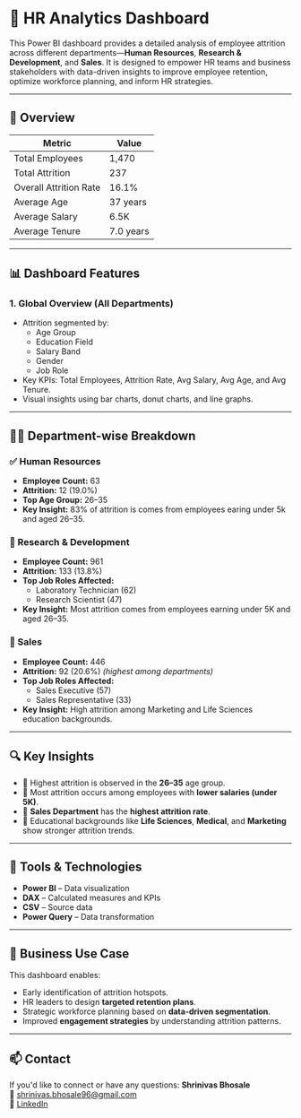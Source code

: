 # 🧠 HR Analytics Dashboard

This Power BI dashboard provides a detailed analysis of employee attrition across different departments—**Human Resources**, **Research & Development**, and **Sales**. It is designed to empower HR teams and business stakeholders with data-driven insights to improve employee retention, optimize workforce planning, and inform HR strategies.

---

## 📌 Overview

| Metric             | Value    |
|--------------------|----------|
| Total Employees    | 1,470    |
| Total Attrition    | 237      |
| Overall Attrition Rate | 16.1% |
| Average Age        | 37 years |
| Average Salary     | 6.5K     |
| Average Tenure     | 7.0 years|

---

## 📊 Dashboard Features

### 1. **Global Overview (All Departments)**
- Attrition segmented by:
  - Age Group
  - Education Field
  - Salary Band
  - Gender
  - Job Role
- Key KPIs: Total Employees, Attrition Rate, Avg Salary, Avg Age, and Avg Tenure.
- Visual insights using bar charts, donut charts, and line graphs.

---

## 🧑‍💼 Department-wise Breakdown

### ✅ Human Resources
- **Employee Count:** 63
- **Attrition:** 12 (19.0%)
- **Top Age Group:** 26–35
- **Key Insight:** 83% of attrition is comes from employees earing under 5k and aged 26–35.

### 🔬 Research & Development
- **Employee Count:** 961
- **Attrition:** 133 (13.8%)
- **Top Job Roles Affected:** 
  - Laboratory Technician (62)
  - Research Scientist (47)
- **Key Insight:** Most attrition comes from employees earning under 5K and aged 26–35.

### 💼 Sales
- **Employee Count:** 446
- **Attrition:** 92 (20.6%) *(highest among departments)*
- **Top Job Roles Affected:** 
  - Sales Executive (57)
  - Sales Representative (33)
- **Key Insight:** High attrition among Marketing and Life Sciences education backgrounds.

---

## 🔍 Key Insights

- 🔸 Highest attrition is observed in the **26–35** age group.
- 🔸 Most attrition occurs among employees with **lower salaries (under 5K)**.
- 🔸 **Sales Department** has the **highest attrition rate**.
- 🔸 Educational backgrounds like **Life Sciences**, **Medical**, and **Marketing** show stronger attrition trends.

---

## 🧰 Tools & Technologies

- **Power BI** – Data visualization
- **DAX** – Calculated measures and KPIs
- **CSV** – Source data
- **Power Query** – Data transformation

---

## 🚀 Business Use Case

This dashboard enables:
- Early identification of attrition hotspots.
- HR leaders to design **targeted retention plans**.
- Strategic workforce planning based on **data-driven segmentation**.
- Improved **engagement strategies** by understanding attrition patterns.

---


## 📫 Contact

If you'd like to connect or have any questions:
**Shrinivas Bhosale**  
📧 shrinivas.bhosale96@gmail.com  
🔗 [LinkedIn](https://www.linkedin.com/in/shrinivas-bhosale/)

